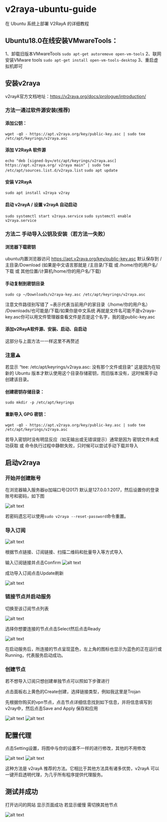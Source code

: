 # v2raya-ubuntu-guide
在 Ubuntu 系统上部署 V2RayA 的详细教程


## Ubuntu18.0在线安装VMwareTools：
1、卸载旧版本VMwareTools
`sudo apt-get autoremove open-vm-tools`
2、联网安装VMware tools
`sudo apt-get install open-vm-tools-desktop`
3、重启虚拟机即可

## 安装v2raya
v2rayA官方文档地址：https://v2raya.org/docs/prologue/introduction/
### 方法一通过软件源安装(推荐)
#### 添加公钥：
`wget -qO - https://apt.v2raya.org/key/public-key.asc | sudo tee /etc/apt/keyrings/v2raya.asc` 
#### 添加 V2RayA 软件源
`echo "deb [signed-by=/etc/apt/keyrings/v2raya.asc] https://apt.v2raya.org/ v2raya main" | sudo tee /etc/apt/sources.list.d/v2raya.list`
`sudo apt update`
#### 安装 V2RayA
`sudo apt install v2raya v2ray`
#### 启动 v2rayA / 设置 v2rayA 自动启动
`sudo systemctl start v2raya.service`
`sudo systemctl enable v2raya.service`
### 方法二 手动导入公钥及安装（若方法一失败）
#### 浏览器下载密钥
ubuntu内置浏览器访问 https://apt.v2raya.org/key/public-key.asc 默认保存到 /主目录/Download (如果是中文语言那就是 /主目录/下载 或 /home/你的用户名/下载 或 其他位置/计算机/home/你的用户名/下载)
#### 手动复制到密钥目录
  `sudo cp ~/Downloads/v2raya-key.asc /etc/apt/keyrings/v2raya.asc` 
  
注意文件路径别写错了 ~表示代表当前用户的家目录（/home/你的用户名） /Downloads/也可能是/下载/如果你是中文系统 再就是文件名可能不是v2raya-key.asc你可以用文件管理器查看文件是否是这个名字，我的是public-key.asc
#### 添加v2RayA软件源、安装、启动、自启动
这部分与上面方法一一样这里不再赘述
### 注意⚠️ 
若显示 “tee: /etc/apt/keyrings/v2raya.asc: 没有那个文件或目录” 这是因为在较新的 Ubuntu 版本才默认使用这个目录存储密钥，而旧版本没有，这时候需手动创建该目录。
#### 创建密钥存储目录：
`sudo mkdir -p /etc/apt/keyrings`
#### 重新导入 GPG 密钥：
`wget -qO - https://apt.v2raya.org/key/public-key.asc | sudo tee /etc/apt/keyrings/v2raya.asc`

若导入密钥时没有明显反应（如无输出或无错误提示）通常是因为 密钥文件未成功获取 或 命令执行过程中静默失败，只时候可以尝试手动下载并导入
## 启动v2raya
### 开始并创建账号
在浏览器输入服务器ip加端口号(2017) 默认是127.0.0.1:2017，然后设置你的登录账号和密码，如下图

![alt text](46659585-8df6-4c74-8a69-6e4b7dc5103d.png)

若密码遗忘可以使用`sudo v2raya --reset-password`命令重置。
### 导入订阅
![alt text](d64c8ce9-3244-44bc-bf4e-04c3c243cce6.png)

根据节点链接、订阅链接、扫描二维码和批量导入等方式导入

输入订阅链接并点击Confirm
![alt text](640bc803-7643-4de4-bac5-34b5de53376f.png)

成功导入订阅点击Update刷新

![alt text](798e86f7-908b-446f-853b-1f4ee9c9d477.png)
### 链接节点并启动服务
切换至该订阅节点列表

![alt text](ba929706-08b5-4423-8f78-7136c95b2ad7.png)

选择你想要连接的节点点击Select然后点击Ready

![alt text](cb6a21a8-821d-4304-9c11-9407641aa52a.png)

在启动服务后，所连接的节点呈现蓝色，左上角的图标也显示为蓝色的正在运行或Running，代表服务启动成功。
### 创建节点
若不想导入订阅只想创建单独节点可以照如下步骤进行

点击面板右上黄色的Create创建，选择链接类型，例如我这里是Trojan

先根据你购买的vpn节点，点击节点详细信息找到如下信息，并将信息填写到v2ray中，然后点击Save and Apply 保存和应用

![alt text](image-3.png)
![alt text](image-4.png)
## 配置代理
点击Setting设置，将图中与你的设置不一样的进行修改，其他的不用修改

![alt text](image.png)
![alt text](image-1.png)

这种方法是 v2rayA 推荐的方法。它相比于其他方法具有诸多优势，v2rayA 可以一键开启透明代理，为几乎所有程序提供代理服务。
## 测试并成功
打开访问的网站 显示页面成功 若显示缓慢 需切换其他节点

![alt text](image-5.png)
